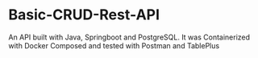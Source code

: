 # Basic-CRUD-Rest-API
An API built with Java, Springboot and PostgreSQL. It was Containerized with Docker Composed and tested with Postman and TablePlus
